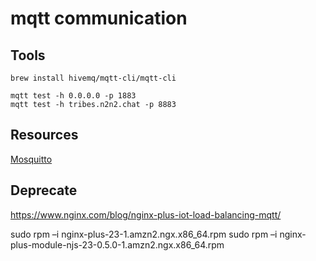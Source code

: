 # mqtt communication

## Tools

```
brew install hivemq/mqtt-cli/mqtt-cli
```

```
mqtt test -h 0.0.0.0 -p 1883
mqtt test -h tribes.n2n2.chat -p 8883
```

## Resources
[Mosquitto](https://www.digitalocean.com/community/tutorials/how-to-install-and-secure-the-mosquitto-mqtt-messaging-broker-on-centos-)


## Deprecate
https://www.nginx.com/blog/nginx-plus-iot-load-balancing-mqtt/

sudo rpm –i nginx-plus-23-1.amzn2.ngx.x86_64.rpm
sudo rpm –i nginx-plus-module-njs-23-0.5.0-1.amzn2.ngx.x86_64.rpm
